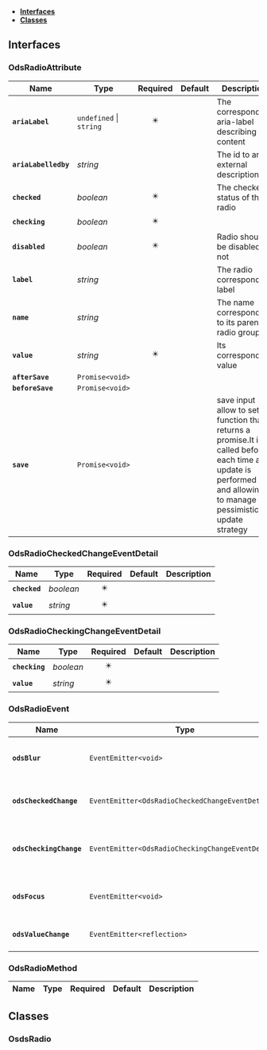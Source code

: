 * [**Interfaces**](#interfaces)
* [**Classes**](#classes)

## Interfaces

### OdsRadioAttribute
|Name | Type | Required | Default | Description|
|---|---|:---:|---|---|
|**`ariaLabel`** | `undefined` \| `string` | ✴️ |  | The corresponding aria-label describing its content|
|**`ariaLabelledby`** | _string_ |  |  | The id to an external description|
|**`checked`** | _boolean_ | ✴️ |  | The checked status of the radio|
|**`checking`** | _boolean_ | ✴️ |  | |
|**`disabled`** | _boolean_ | ✴️ |  | Radio should be disabled or not|
|**`label`** | _string_ |  |  | The radio corresponding label|
|**`name`** | _string_ |  |  | The name corresponding to its parent radio group|
|**`value`** | _string_ | ✴️ |  | Its corresponding value|
|**`afterSave`** | `Promise<void>` |  |  | |
|**`beforeSave`** | `Promise<void>` |  |  | |
|**`save`** | `Promise<void>` |  |  | save input allow to set a function that returns a promise.It is called before each time an update is performed and allowing to manage pessimistic update strategy|

### OdsRadioCheckedChangeEventDetail
|Name | Type | Required | Default | Description|
|---|---|:---:|---|---|
|**`checked`** | _boolean_ | ✴️ |  | |
|**`value`** | _string_ | ✴️ |  | |

### OdsRadioCheckingChangeEventDetail
|Name | Type | Required | Default | Description|
|---|---|:---:|---|---|
|**`checking`** | _boolean_ | ✴️ |  | |
|**`value`** | _string_ | ✴️ |  | |

### OdsRadioEvent
|Name | Type | Required | Default | Description|
|---|---|:---:|---|---|
|**`odsBlur`** | `EventEmitter<void>` | ✴️ |  | Event triggered on radio blur|
|**`odsCheckedChange`** | `EventEmitter<OdsRadioCheckedChangeEventDetail>` | ✴️ |  | the checked state changed|
|**`odsCheckingChange`** | `EventEmitter<OdsRadioCheckingChangeEventDetail>` | ✴️ |  | the checked state is being changed|
|**`odsFocus`** | `EventEmitter<void>` | ✴️ |  | Event triggered on radio focus|
|**`odsValueChange`** | `EventEmitter<reflection>` | ✴️ |  | the radio value changed|

### OdsRadioMethod
|Name | Type | Required | Default | Description|
|---|---|:---:|---|---|

## Classes

### OsdsRadio
